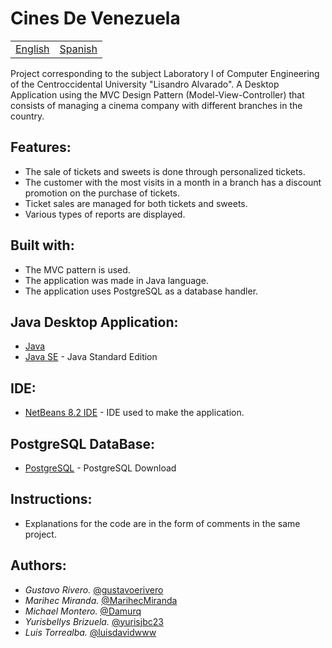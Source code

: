 # Cines De Venezuela

<table>
    <tr>
        <!-- Do not translate this table -->
        <td><a href="./README.md"> English </a></td>
        <td><a href="./README-ES.md"> Spanish </a></td>
    </tr>
</table>


Project corresponding to the subject Laboratory I of Computer Engineering of the Centroccidental University "Lisandro Alvarado". A Desktop Application using the MVC Design Pattern (Model-View-Controller) that consists of managing a cinema company with different branches in the country.

## Features:

* The sale of tickets and sweets is done through personalized tickets.
* The customer with the most visits in a month in a branch has a discount promotion on the purchase of tickets.
* Ticket sales are managed for both tickets and sweets.
* Various types of reports are displayed.

## Built with:

* The MVC pattern is used.
* The application was made in Java language.
* The application uses PostgreSQL as a database handler.

## Java Desktop Application:

* [Java](https://www.java.com/es/download/)
* [Java SE](https://www.oracle.com/java/technologies/javase-downloads.html#javasejdk) - Java Standard Edition

## IDE:

* [NetBeans 8.2 IDE](https://netbeans.org/downloads/8.2/rc/) - IDE used to make the application.

## PostgreSQL DataBase:

* [PostgreSQL](https://www.postgresql.org/download/) - PostgreSQL Download

## Instructions:

* Explanations for the code are in the form of comments in the same project.

## Authors:

* *Gustavo Rivero.* [@gustavoerivero](https://github.com/gustavoerivero)
* *Marihec Miranda.* [@MarihecMiranda](https://github.com/MarihecMiranda)
* *Michael Montero.* [@Damurq](https://github.com/Damurq)
* *Yurisbellys Brizuela.* [@yurisjbc23](https://github.com/yurisjbc23)
* *Luis Torrealba.* [@luisdavidwww](https://github.com/luisdavidwww)
